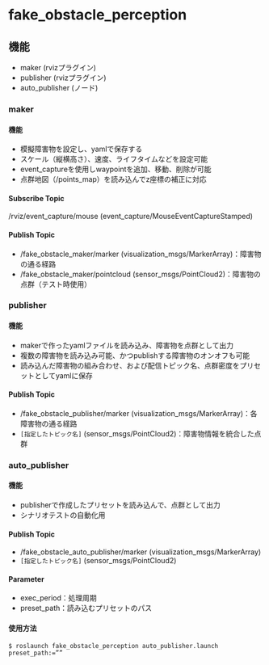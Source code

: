 # fake_obstacle_perception

## 機能
- maker (rvizプラグイン)
- publisher (rvizプラグイン)
- auto_publisher (ノード)

### maker

#### 機能
- 模擬障害物を設定し、yamlで保存する
- スケール（縦横高さ）、速度、ライフタイムなどを設定可能
- event_captureを使用しwaypointを追加、移動、削除が可能
- 点群地図（/points_map）を読み込んでz座標の補正に対応

#### Subscribe Topic
/rviz/event_capture/mouse (event_capture/MouseEventCaptureStamped)

#### Publish Topic
- /fake_obstacle_maker/marker (visualization_msgs/MarkerArray)：障害物の通る経路
- /fake_obstacle_maker/pointcloud (sensor_msgs/PointCloud2)：障害物の点群（テスト時使用）

### publisher

#### 機能
- makerで作ったyamlファイルを読み込み、障害物を点群として出力
- 複数の障害物を読み込み可能、かつpublishする障害物のオンオフも可能
- 読み込んだ障害物の組み合わせ、および配信トピック名、点群密度をプリセットとしてyamlに保存

#### Publish Topic
- /fake_obstacle_publisher/marker (visualization_msgs/MarkerArray)：各障害物の通る経路
- `[指定したトピック名]` (sensor_msgs/PointCloud2)：障害物情報を統合した点群

### auto_publisher

#### 機能
- publisherで作成したプリセットを読み込んで、点群として出力
- シナリオテストの自動化用

#### Publish Topic
- /fake_obstacle_auto_publisher/marker (visualization_msgs/MarkerArray)
- `[指定したトピック名]` (sensor_msgs/PointCloud2)

#### Parameter
- exec_period：処理周期
- preset_path：読み込むプリセットのパス

#### 使用方法
`$ roslaunch fake_obstacle_perception auto_publisher.launch preset_path:=””`
